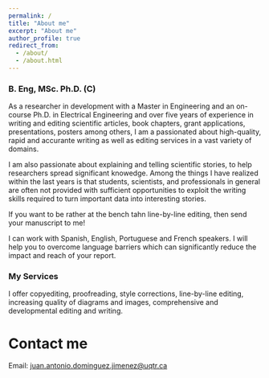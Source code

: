 ```yaml
---
permalink: /
title: "About me"
excerpt: "About me"
author_profile: true
redirect_from: 
  - /about/
  - /about.html
---
```


### B. Eng, MSc. Ph.D. (C)

As a researcher in development with a Master in Engineering and an on-course Ph.D. in Electrical Engineering and over five years of experience in writing and editing scientific articles, book chapters, grant applications, presentations, posters among others, I am a passionated about high-quality, rapid and accurante writing as well as editing services in a vast variety of domains.

I am also passionate about explaining and telling scientific stories, to help researchers spread significant knowedge. Among the things I have realized within the last years is that students, scientists, and professionals in general are often not provided with sufficient opportunities to exploit the writing skills required to turn important data into interesting stories. 

If you want to be rather at the bench tahn line-by-line editing, then send your manuscript to me!

I can work with Spanish, English, Portuguese and French speakers. I will help you to overcome language barriers which can significantly reduce the impact and reach of your report.

### My Services

I offer copyediting, proofreading, style corrections, line-by-line editing, increasing quality of diagrams and images, comprehensive and developmental editing and writing.

Contact me
======
Email: juan.antonio.dominguez.jimenez@uqtr.ca

